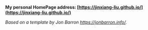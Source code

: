 **My personal HomePage address: [https://jinxiang-liu.github.io/](https://jinxiang-liu.github.io/)**



*Based on a template by Jon Barron https://jonbarron.info/.*

